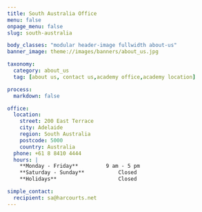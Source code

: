 ```yaml
---
title: South Australia Office
menu: false
onpage_menu: false
slug: south-australia

body_classes: "modular header-image fullwidth about-us"
banner_image: theme://images/banners/about_us.jpg

taxonomy:
  category: about_us
  tag: [about us, contact us,academy office,academy location]

process:
  markdown: false

office:
  location:
    street: 200 East Terrace
    city: Adelaide
    region: South Australia
    postcode: 5000
    country: Australia
  phone: +61 8 8410 4444
  hours: |
    **Monday - Friday**			9 am - 5 pm  
    **Saturday - Sunday**			Closed  
    **Holidays**					Closed

simple_contact:
  recipient: sa@harcourts.net
---
```

